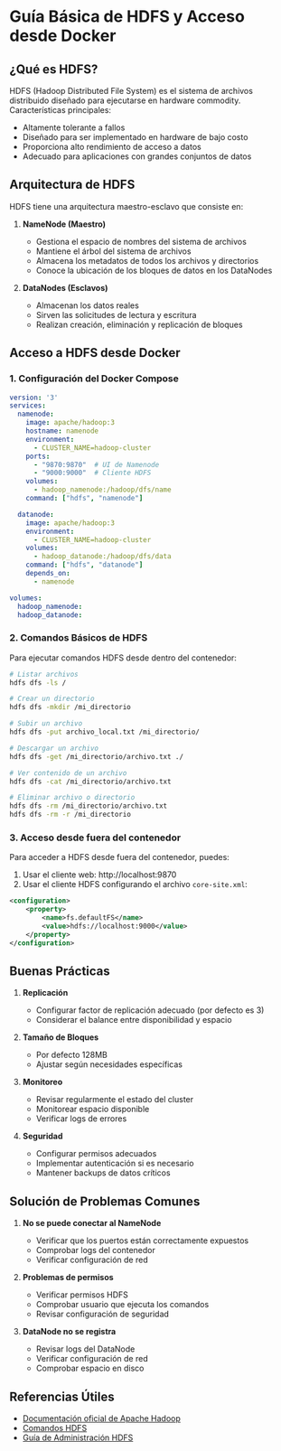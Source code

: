 # Guía Básica de HDFS y Acceso desde Docker

## ¿Qué es HDFS?

HDFS (Hadoop Distributed File System) es el sistema de archivos distribuido diseñado para ejecutarse en hardware commodity. Características principales:

- Altamente tolerante a fallos
- Diseñado para ser implementado en hardware de bajo costo
- Proporciona alto rendimiento de acceso a datos
- Adecuado para aplicaciones con grandes conjuntos de datos

## Arquitectura de HDFS

HDFS tiene una arquitectura maestro-esclavo que consiste en:

1. **NameNode (Maestro)**
   - Gestiona el espacio de nombres del sistema de archivos
   - Mantiene el árbol del sistema de archivos
   - Almacena los metadatos de todos los archivos y directorios
   - Conoce la ubicación de los bloques de datos en los DataNodes

2. **DataNodes (Esclavos)**
   - Almacenan los datos reales
   - Sirven las solicitudes de lectura y escritura
   - Realizan creación, eliminación y replicación de bloques

## Acceso a HDFS desde Docker

### 1. Configuración del Docker Compose

```yaml
version: '3'
services:
  namenode:
    image: apache/hadoop:3
    hostname: namenode
    environment:
      - CLUSTER_NAME=hadoop-cluster
    ports:
      - "9870:9870"  # UI de Namenode
      - "9000:9000"  # Cliente HDFS
    volumes:
      - hadoop_namenode:/hadoop/dfs/name
    command: ["hdfs", "namenode"]

  datanode:
    image: apache/hadoop:3
    environment:
      - CLUSTER_NAME=hadoop-cluster
    volumes:
      - hadoop_datanode:/hadoop/dfs/data
    command: ["hdfs", "datanode"]
    depends_on:
      - namenode

volumes:
  hadoop_namenode:
  hadoop_datanode:
```

### 2. Comandos Básicos de HDFS

Para ejecutar comandos HDFS desde dentro del contenedor:

```bash
# Listar archivos
hdfs dfs -ls /

# Crear un directorio
hdfs dfs -mkdir /mi_directorio

# Subir un archivo
hdfs dfs -put archivo_local.txt /mi_directorio/

# Descargar un archivo
hdfs dfs -get /mi_directorio/archivo.txt ./

# Ver contenido de un archivo
hdfs dfs -cat /mi_directorio/archivo.txt

# Eliminar archivo o directorio
hdfs dfs -rm /mi_directorio/archivo.txt
hdfs dfs -rm -r /mi_directorio
```

### 3. Acceso desde fuera del contenedor

Para acceder a HDFS desde fuera del contenedor, puedes:

1. Usar el cliente web: http://localhost:9870
2. Usar el cliente HDFS configurando el archivo `core-site.xml`:
```xml
<configuration>
    <property>
        <name>fs.defaultFS</name>
        <value>hdfs://localhost:9000</value>
    </property>
</configuration>
```

## Buenas Prácticas

1. **Replicación**
   - Configurar factor de replicación adecuado (por defecto es 3)
   - Considerar el balance entre disponibilidad y espacio

2. **Tamaño de Bloques**
   - Por defecto 128MB
   - Ajustar según necesidades específicas

3. **Monitoreo**
   - Revisar regularmente el estado del cluster
   - Monitorear espacio disponible
   - Verificar logs de errores

4. **Seguridad**
   - Configurar permisos adecuados
   - Implementar autenticación si es necesario
   - Mantener backups de datos críticos

## Solución de Problemas Comunes

1. **No se puede conectar al NameNode**
   - Verificar que los puertos están correctamente expuestos
   - Comprobar logs del contenedor
   - Verificar configuración de red

2. **Problemas de permisos**
   - Verificar permisos HDFS
   - Comprobar usuario que ejecuta los comandos
   - Revisar configuración de seguridad

3. **DataNode no se registra**
   - Revisar logs del DataNode
   - Verificar configuración de red
   - Comprobar espacio en disco

## Referencias Útiles

- [Documentación oficial de Apache Hadoop](https://hadoop.apache.org/docs/current/)
- [Comandos HDFS](https://hadoop.apache.org/docs/current/hadoop-project-dist/hadoop-hdfs/HDFSCommands.html)
- [Guía de Administración HDFS](https://hadoop.apache.org/docs/current/hadoop-project-dist/hadoop-hdfs/HdfsAdmin.html)